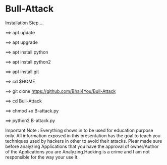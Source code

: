 # Bull-Attack

Installation Step....

==> apt update


==> apt upgrade


==> apt install python


==> apt install python2


==> apt install git


==> cd $HOME


==> git clone https://github.com/Bhai4You/Bull-Attack


==> cd Bull-Attack


==> chmod +x B-attack.py


==> python2 B-attack.py


Important Note : 
Everything shows in to be used for education purpose only. All information exposed in this presentation has the goal to teach you techniques used by hackers in other to avoid their attacks. Plear made sure before analyzing Applications that you have the approval of owner/Author of the Applications you are Analyzing.Hacking is a crime and I am not responsible for the way your use it.
